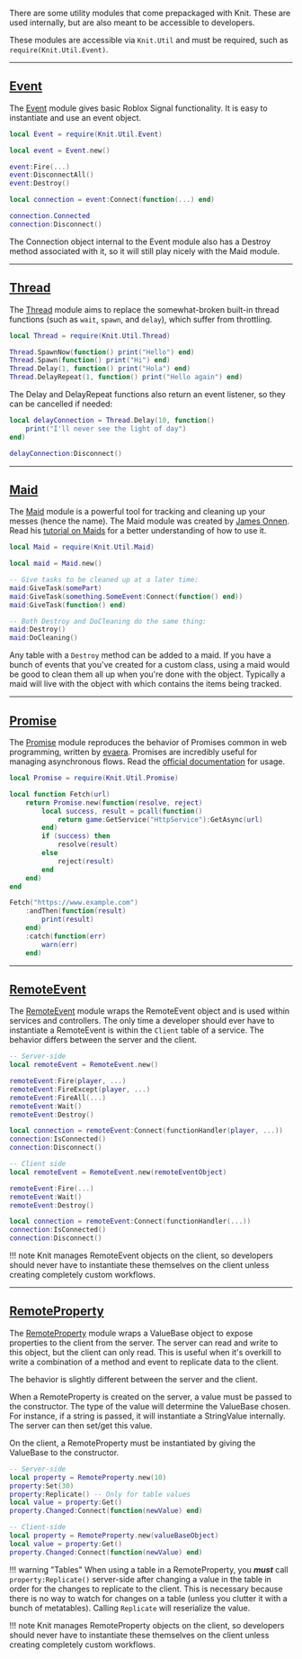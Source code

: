 There are some utility modules that come prepackaged with Knit. These are used internally, but are also meant to be accessible to developers.

These modules are accessible via `Knit.Util` and must be required, such as `require(Knit.Util.Event)`.

--------------------

## [Event](https://github.com/Sleitnick/Knit/blob/master/src/Knit/Util/Event.lua)

The [Event](https://github.com/Sleitnick/Knit/blob/master/src/Knit/Util/Event.lua) module gives basic Roblox Signal functionality. It is easy to instantiate and use an event object.

```lua
local Event = require(Knit.Util.Event)

local event = Event.new()

event:Fire(...)
event:DisconnectAll()
event:Destroy()

local connection = event:Connect(function(...) end)

connection.Connected
connection:Disconnect()
```

The Connection object internal to the Event module also has a Destroy method associated with it, so it will still play nicely with the Maid module.

--------------------

## [Thread](https://github.com/Sleitnick/Knit/blob/master/src/Knit/Util/Thread.lua)

The [Thread](https://github.com/Sleitnick/Knit/blob/master/src/Knit/Util/Thread.lua) module aims to replace the somewhat-broken built-in thread functions (such as `wait`, `spawn`, and `delay`), which suffer from throttling.

```lua
local Thread = require(Knit.Util.Thread)

Thread.SpawnNow(function() print("Hello") end)
Thread.Spawn(function() print("Hi") end)
Thread.Delay(1, function() print("Hola") end)
Thread.DelayRepeat(1, function() print("Hello again") end)
```

The Delay and DelayRepeat functions also return an event listener, so they can be cancelled if needed:

```lua
local delayConnection = Thread.Delay(10, function()
	print("I'll never see the light of day")
end)

delayConnection:Disconnect()
```

--------------------

## [Maid](https://github.com/Sleitnick/Knit/blob/master/src/Knit/Util/Maid.lua)

The [Maid](https://github.com/Sleitnick/Knit/blob/master/src/Knit/Util/Maid.lua) module is a powerful tool for tracking and cleaning up your messes (hence the name). The Maid module was created by [James Onnen](https://github.com/Quenty). Read his [tutorial on Maids](https://medium.com/roblox-development/how-to-use-a-maid-class-on-roblox-to-manage-state-651bf74de98b) for a better understanding of how to use it.

```lua
local Maid = require(Knit.Util.Maid)

local maid = Maid.new()

-- Give tasks to be cleaned up at a later time:
maid:GiveTask(somePart)
maid:GiveTask(something.SomeEvent:Connect(function() end))
maid:GiveTask(function() end)

-- Both Destroy and DoCleaning do the same thing:
maid:Destroy()
maid:DoCleaning()
```

Any table with a `Destroy` method can be added to a maid. If you have a bunch of events that you've created for a custom class, using a maid would be good to clean them all up when you're done with the object. Typically a maid will live with the object with which contains the items being tracked.

--------------------

## [Promise](https://github.com/Sleitnick/Knit/blob/master/src/Knit/Util/Promise.lua)

The [Promise](https://github.com/Sleitnick/Knit/blob/master/src/Knit/Util/Promise.lua) module reproduces the behavior of Promises common in web programming, written by [evaera](https://github.com/evaera). Promises are incredibly useful for managing asynchronous flows. Read the [official documentation](https://eryn.io/roblox-lua-promise/lib/) for usage.

```lua
local Promise = require(Knit.Util.Promise)

local function Fetch(url)
	return Promise.new(function(resolve, reject)
		local success, result = pcall(function()
			return game:GetService("HttpService"):GetAsync(url)
		end)
		if (success) then
			resolve(result)
		else
			reject(result)
		end
	end)
end

Fetch("https://www.example.com")
	:andThen(function(result)
		print(result)
	end)
	:catch(function(err)
		warn(err)
	end)
```

--------------------

## [RemoteEvent](https://github.com/Sleitnick/Knit/blob/master/src/Knit/Util/Remote/RemoteEvent.lua)

The [RemoteEvent](https://github.com/Sleitnick/Knit/blob/master/src/Knit/Util/Remote/RemoteEvent.lua) module wraps the RemoteEvent object and is used within services and controllers. The only time a developer should ever have to instantiate a RemoteEvent is within the `Client` table of a service. The behavior differs between the server and the client.

```lua
-- Server-side
local remoteEvent = RemoteEvent.new()

remoteEvent:Fire(player, ...)
remoteEvent:FireExcept(player, ...)
remoteEvent:FireAll(...)
remoteEvent:Wait()
remoteEvent:Destroy()

local connection = remoteEvent:Connect(functionHandler(player, ...))
connection:IsConnected()
connection:Disconnect()
```

```lua
-- Client side
local remoteEvent = RemoteEvent.new(remoteEventObject)

remoteEvent:Fire(...)
remoteEvent:Wait()
remoteEvent:Destroy()

local connection = remoteEvent:Connect(functionHandler(...))
connection:IsConnected()
connection:Disconnect()
```

!!! note
	Knit manages RemoteEvent objects on the client, so developers should never have to instantiate these themselves on the client unless creating completely custom workflows.

--------------------

## [RemoteProperty](https://github.com/Sleitnick/Knit/blob/master/src/Knit/Util/Remote/RemoteProperty.lua)

The [RemoteProperty](https://github.com/Sleitnick/Knit/blob/master/src/Knit/Util/Remote/RemoteProperty.lua) module wraps a ValueBase object to expose properties to the client from the server. The server can read and write to this object, but the client can only read. This is useful when it's overkill to write a combination of a method and event to replicate data to the client.

The behavior is slightly different between the server and the client.

When a RemoteProperty is created on the server, a value must be passed to the constructor. The type of the value will determine the ValueBase chosen. For instance, if a string is passed, it will instantiate a StringValue internally. The server can then set/get this value.

On the client, a RemoteProperty must be instantiated by giving the ValueBase to the constructor.

```lua
-- Server-side
local property = RemoteProperty.new(10)
property:Set(30)
property:Replicate() -- Only for table values
local value = property:Get()
property.Changed:Connect(function(newValue) end)
```

```lua
-- Client-side
local property = RemoteProperty.new(valueBaseObject)
local value = property:Get()
property.Changed:Connect(function(newValue) end)
```

!!! warning "Tables"
	When using a table in a RemoteProperty, you **_must_** call `property:Replicate()` server-side after changing a value in the table in order for the changes to replicate to the client. This is necessary because there is no way to watch for changes on a table (unless you clutter it with a bunch of metatables). Calling `Replicate` will reserialize the value.

!!! note
	Knit manages RemoteProperty objects on the client, so developers should never have to instantiate these themselves on the client unless creating completely custom workflows.